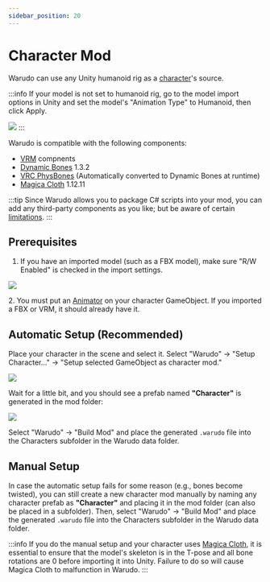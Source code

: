 ```yaml
---
sidebar_position: 20
---
```


# Character Mod

Warudo can use any Unity humanoid rig as a [character](../assets/character/)'s source.

:::info
If your model is not set to humanoid rig, go to the model import options in Unity and set the model's "Animation Type" to Humanoid, then click Apply.

![](pathname:///doc-img/en-character-mod-1.webp)
:::

Warudo is compatible with the following components:

* [VRM](https://vrm.dev/en/univrm/) compnents
* [Dynamic Bones](https://assetstore.unity.com/packages/tools/animation/dynamic-bone-16743) 1.3.2
* [VRC PhysBones](https://docs.vrchat.com/docs/physbones) (Automatically converted to Dynamic Bones at runtime)
* [Magica Cloth](https://assetstore.unity.com/packages/tools/physics/magica-cloth-160144) 1.12.11

:::tip
Since Warudo allows you to package C# scripts into your mod, you can add any third-party components as you like; but be aware of certain [limitations](https://tira.gitbook.io/warudo/advanced/mod-sdk).
:::

## Prerequisites

1. If you have an imported model (such as a FBX model), make sure "R/W Enabled" is checked in the import settings.

![](pathname:///doc-img/en-character-mod-2.webp)

2\. You must put an [Animator](https://docs.unity3d.com/ScriptReference/Animator.html) on your character GameObject. If you imported a FBX or VRM, it should already have it.

## Automatic Setup (Recommended)

Place your character in the scene and select it. Select "Warudo" -> "Setup Character..." -> "Setup selected GameObject as character mod."

![](pathname:///doc-img/en-character-mod-3.webp)

Wait for a little bit, and you should see a prefab named **"Character"** is generated in the mod folder:

![](pathname:///doc-img/en-character-mod-4.webp)

Select "Warudo" -> "Build Mod" and place the generated `.warudo` file into the Characters subfolder in the Warudo data folder.

## Manual Setup

In case the automatic setup fails for some reason (e.g., bones become twisted), you can still create a new character mod manually by naming any character prefab as **"Character"** and placing it in the mod folder (can also be placed in a subfolder). Then, select "Warudo" -> "Build Mod" and place the generated `.warudo` file into the Characters subfolder in the Warudo data folder.

:::info
If you do the manual setup and your character uses [Magica Cloth](https://assetstore.unity.com/packages/tools/physics/magica-cloth-160144), it is essential to ensure that the model's skeleton is in the T-pose and all bone rotations are 0 before importing it into Unity. Failure to do so will cause Magica Cloth to malfunction in Warudo.
:::
